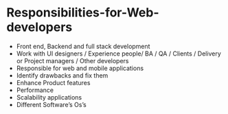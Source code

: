 # Responsibilities-for-Web-developers
<ul>
  <li>Front end, Backend and  full stack development</li>
  <li>Work with UI designers / Experience people/ BA / QA / Clients / Delivery or Project managers / Other developers</li>
  <li>Responsible for web and mobile applications</li>
  <li>Identify drawbacks and fix them</li>
  <li>Enhance Product features</li>
  <li>Performance</li>
  <li>Scalability applications</li>
  <li>Different Software’s  Os’s</li>
</ul>
